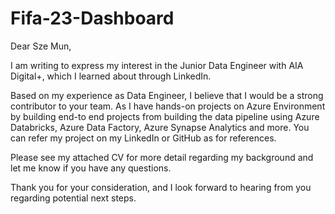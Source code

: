 # Fifa-23-Dashboard

Dear Sze Mun,

I am writing to express my interest in the Junior Data Engineer with AIA Digital+, which I learned about through LinkedIn.

Based on my experience as Data Engineer, I believe that I would be a strong contributor to your team. As I have hands-on projects on Azure Environment by building end-to end projects from building the data pipeline using Azure Databricks, Azure Data Factory, Azure Synapse Analytics and more. You can refer my project on my LinkedIn or GitHub as for references.

Please see my attached CV for more detail regarding my background and let me know if you have any questions.

Thank you for your consideration, and I look forward to hearing from you regarding potential next steps.
